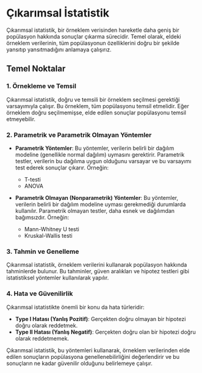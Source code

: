 # Çıkarımsal İstatistik

Çıkarımsal istatistik, bir örneklem verisinden hareketle daha geniş bir popülasyon hakkında sonuçlar çıkarma sürecidir. Temel olarak, eldeki örneklem verilerinin, tüm popülasyonun özelliklerini doğru bir şekilde yansıtıp yansıtmadığını anlamaya çalışırız.

## Temel Noktalar

### 1. Örnekleme ve Temsil
Çıkarımsal istatistik, doğru ve temsili bir örneklem seçilmesi gerektiği varsayımıyla çalışır. Bu örneklem, tüm popülasyonu temsil etmelidir. Eğer örneklem doğru seçilmemişse, elde edilen sonuçlar popülasyonu temsil etmeyebilir.

### 2. Parametrik ve Parametrik Olmayan Yöntemler
- **Parametrik Yöntemler**: Bu yöntemler, verilerin belirli bir dağılım modeline (genellikle normal dağılım) uymasını gerektirir. Parametrik testler, verilerin bu dağılıma uygun olduğunu varsayar ve bu varsayımı test ederek sonuçlar çıkarır. Örneğin:
  - T-testi
  - ANOVA

- **Parametrik Olmayan (Nonparametrik) Yöntemler**: Bu yöntemler, verilerin belirli bir dağılım modeline uyması gerekmediği durumlarda kullanılır. Parametrik olmayan testler, daha esnek ve dağılımdan bağımsızdır. Örneğin:
  - Mann-Whitney U testi
  - Kruskal-Wallis testi

### 3. Tahmin ve Genelleme
Çıkarımsal istatistik, örneklem verilerini kullanarak popülasyon hakkında tahminlerde bulunur. Bu tahminler, güven aralıkları ve hipotez testleri gibi istatistiksel yöntemler kullanılarak yapılır.

### 4. Hata ve Güvenilirlik
Çıkarımsal istatistikte önemli bir konu da hata türleridir:
- **Type I Hatası (Yanlış Pozitif)**: Gerçekten doğru olmayan bir hipotezi doğru olarak reddetmek.
- **Type II Hatası (Yanlış Negatif)**: Gerçekten doğru olan bir hipotezi doğru olarak reddetmemek.

Çıkarımsal istatistik, bu yöntemleri kullanarak, örneklem verilerinden elde edilen sonuçların popülasyona genellenebilirliğini değerlendirir ve bu sonuçların ne kadar güvenilir olduğunu belirlemeye çalışır.
